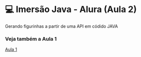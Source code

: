 # :computer: Imersão Java - Alura (Aula 2)

Gerando figurinhas a partir de uma API em códido JAVA

### Veja também a Aula 1
[Aula 1](https://github.com/FeliipeJ/imersao-java-alura/tree/aula-1)
